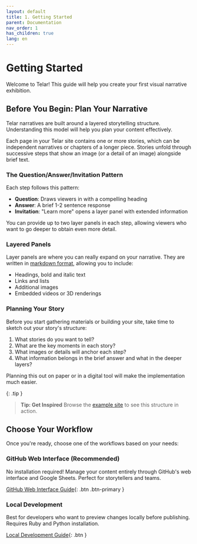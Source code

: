 ```yaml
---
layout: default
title: 1. Getting Started
parent: Documentation
nav_order: 1
has_children: true
lang: en
---
```


# Getting Started

Welcome to Telar! This guide will help you create your first visual narrative exhibition.

## Before You Begin: Plan Your Narrative

Telar narratives are built around a layered storytelling structure. Understanding this model will help you plan your content effectively.

Each page in your Telar site contains one or more stories, which can be independent narratives or chapters of a longer piece. Stories unfold through successive steps that show an image (or a detail of an image) alongside brief text.

### The Question/Answer/Invitation Pattern

Each step follows this pattern:
- **Question**: Draws viewers in with a compelling heading
- **Answer**: A brief 1-2 sentence response
- **Invitation**: "Learn more" opens a layer panel with extended information

You can provide up to two layer panels in each step, allowing viewers who want to go deeper to obtain even more detail.

### Layered Panels

Layer panels are where you can really expand on your narrative. They are written in [markdown format](https://www.markdownguide.org/getting-started/), allowing you to include:
- Headings, bold and italic text
- Links and lists
- Additional images
- Embedded videos or 3D renderings

### Planning Your Story

Before you start gathering materials or building your site, take time to sketch out your story's structure:

1. What stories do you want to tell?
2. What are the key moments in each story?
3. What images or details will anchor each step?
4. What information belongs in the brief answer and what in the deeper layers?

Planning this out on paper or in a digital tool will make the implementation much easier.

{: .tip }
> **Tip: Get Inspired**
> Browse the [example site](https://ampl.clair.ucsb.edu/telar) to see this structure in action.

## Choose Your Workflow

Once you're ready, choose one of the workflows based on your needs:

### GitHub Web Interface (Recommended)
No installation required! Manage your content entirely through GitHub's web interface and Google Sheets. Perfect for storytellers and teams.

[GitHub Web Interface Guide](/docs/workflows/github-web/){: .btn .btn-primary }

### Local Development
Best for developers who want to preview changes locally before publishing. Requires Ruby and Python installation.

[Local Development Guide](/docs/workflows/local-dev/){: .btn }
